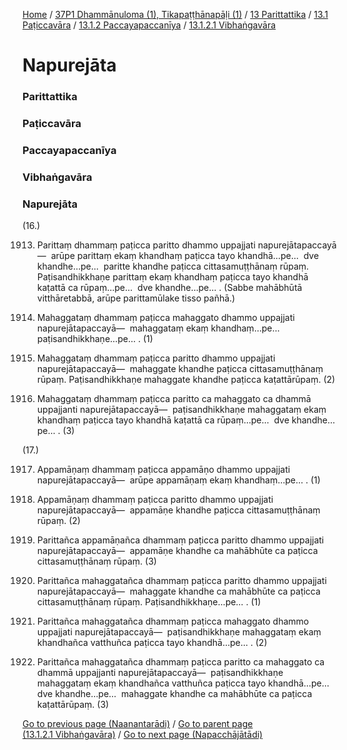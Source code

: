 
[Home](/) / [37P1 Dhammānuloma (1), Tikapaṭṭhānapāḷi (1)](../../../../../37P1.md) / [13 Parittattika](../../../../13.md) / [13.1 Paṭiccavāra](../../../13.1.md) / [13.1.2 Paccayapaccanīya](../../13.1.2.md) / [13.1.2.1 Vibhaṅgavāra](../13.1.2.1.md)

# Napurejāta

### Parittattika

### Paṭiccavāra

### Paccayapaccanīya

### Vibhaṅgavāra

### Napurejāta

(16.)

1913. Parittaṃ dhammaṃ paṭicca paritto dhammo uppajjati napurejātapaccayā—  arūpe parittaṃ ekaṃ khandhaṃ paṭicca tayo khandhā…pe…  dve khandhe…pe…  paritte khandhe paṭicca cittasamuṭṭhānaṃ rūpaṃ. Paṭisandhikkhaṇe parittaṃ ekaṃ khandhaṃ paṭicca tayo khandhā kaṭattā ca rūpaṃ…pe…  dve khandhe…pe… . (Sabbe mahābhūtā vitthāretabbā, arūpe parittamūlake tisso pañhā.)

1914. Mahaggataṃ dhammaṃ paṭicca mahaggato dhammo uppajjati napurejātapaccayā—  mahaggataṃ ekaṃ khandhaṃ…pe…  paṭisandhikkhaṇe…pe… . (1)

1915. Mahaggataṃ dhammaṃ paṭicca paritto dhammo uppajjati napurejātapaccayā—  mahaggate khandhe paṭicca cittasamuṭṭhānaṃ rūpaṃ. Paṭisandhikkhaṇe mahaggate khandhe paṭicca kaṭattārūpaṃ. (2)

1916. Mahaggataṃ dhammaṃ paṭicca paritto ca mahaggato ca dhammā uppajjanti napurejātapaccayā—  paṭisandhikkhaṇe mahaggataṃ ekaṃ khandhaṃ paṭicca tayo khandhā kaṭattā ca rūpaṃ…pe…  dve khandhe…pe… . (3)

(17.)

1917. Appamāṇaṃ dhammaṃ paṭicca appamāṇo dhammo uppajjati napurejātapaccayā—  arūpe appamāṇaṃ ekaṃ khandhaṃ…pe… . (1)

1918. Appamāṇaṃ dhammaṃ paṭicca paritto dhammo uppajjati napurejātapaccayā—  appamāṇe khandhe paṭicca cittasamuṭṭhānaṃ rūpaṃ. (2)

1919. Parittañca appamāṇañca dhammaṃ paṭicca paritto dhammo uppajjati napurejātapaccayā—  appamāṇe khandhe ca mahābhūte ca paṭicca cittasamuṭṭhānaṃ rūpaṃ. (3)

1920. Parittañca mahaggatañca dhammaṃ paṭicca paritto dhammo uppajjati napurejātapaccayā—  mahaggate khandhe ca mahābhūte ca paṭicca cittasamuṭṭhānaṃ rūpaṃ. Paṭisandhikkhaṇe…pe… . (1)

1921. Parittañca mahaggatañca dhammaṃ paṭicca mahaggato dhammo uppajjati napurejātapaccayā—  paṭisandhikkhaṇe mahaggataṃ ekaṃ khandhañca vatthuñca paṭicca tayo khandhā…pe… . (2)

1922. Parittañca mahaggatañca dhammaṃ paṭicca paritto ca mahaggato ca dhammā uppajjanti napurejātapaccayā—  paṭisandhikkhaṇe mahaggataṃ ekaṃ khandhañca vatthuñca paṭicca tayo khandhā…pe…  dve khandhe…pe…  mahaggate khandhe ca mahābhūte ca paṭicca kaṭattārūpaṃ. (3)

[Go to previous page (Naanantarādi)](Naanantaradi.md) / [Go to parent page (13.1.2.1 Vibhaṅgavāra)](../13.1.2.1.md) / [Go to next page (Napacchājātādi)](Napacchajatadi.md)


